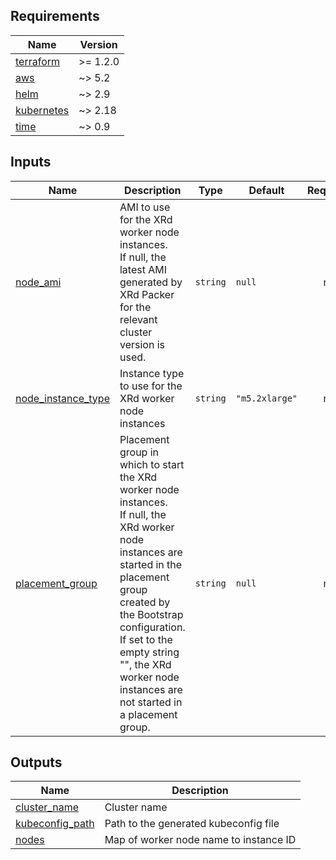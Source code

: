 <!-- BEGINNING OF PRE-COMMIT-TERRAFORM DOCS HOOK -->
## Requirements

| Name | Version |
|------|---------|
| <a name="requirement_terraform"></a> [terraform](#requirement\_terraform) | >= 1.2.0 |
| <a name="requirement_aws"></a> [aws](#requirement\_aws) | ~> 5.2 |
| <a name="requirement_helm"></a> [helm](#requirement\_helm) | ~> 2.9 |
| <a name="requirement_kubernetes"></a> [kubernetes](#requirement\_kubernetes) | ~> 2.18 |
| <a name="requirement_time"></a> [time](#requirement\_time) | ~> 0.9 |

## Inputs

| Name | Description | Type | Default | Required |
|------|-------------|------|---------|:--------:|
| <a name="input_node_ami"></a> [node\_ami](#input\_node\_ami) | AMI to use for the XRd worker node instances.<br>If null, the latest AMI generated by XRd Packer for the relevant cluster version is used. | `string` | `null` | no |
| <a name="input_node_instance_type"></a> [node\_instance\_type](#input\_node\_instance\_type) | Instance type to use for the XRd worker node instances | `string` | `"m5.2xlarge"` | no |
| <a name="input_placement_group"></a> [placement\_group](#input\_placement\_group) | Placement group in which to start the XRd worker node instances.<br>If null, the XRd worker node instances are started in the placement group created by the Bootstrap configuration.<br>If set to the empty string "", the XRd worker node instances are not started in a placement group. | `string` | `null` | no |

## Outputs

| Name | Description |
|------|-------------|
| <a name="output_cluster_name"></a> [cluster\_name](#output\_cluster\_name) | Cluster name |
| <a name="output_kubeconfig_path"></a> [kubeconfig\_path](#output\_kubeconfig\_path) | Path to the generated kubeconfig file |
| <a name="output_nodes"></a> [nodes](#output\_nodes) | Map of worker node name to instance ID |
<!-- END OF PRE-COMMIT-TERRAFORM DOCS HOOK -->
